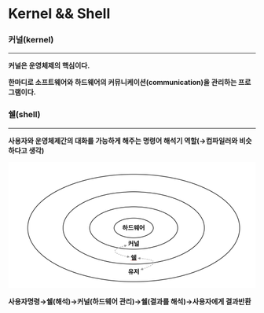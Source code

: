 # **Kernel && Shell**

### **커널(kernel)**
---

**커널은 운영체제의 핵심이다.**

**한마디로 소프트웨어와 하드웨어의 커뮤니케이션(communication)을 관리하는 프로그램이다.**

### **쉘(shell)**
---
**사용자와 운영체제간의 대화를 가능하게 해주는 명령어 해석기 역할(→컴파일러와 비슷하다고 생각)**

![Untitled](../img/ks.png)

**사용자명령→쉘(해석)→커널(하드웨어 관리)→쉘(결과를 해석)→사용자에게 결과반환**